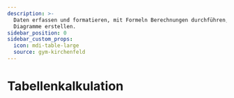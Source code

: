 ```yaml
---
description: >-
  Daten erfassen und formatieren, mit Formeln Berechnungen durchführen, einfache
  Diagramme erstellen.
sidebar_position: 0
sidebar_custom_props:
  icon: mdi-table-large
  source: gym-kirchenfeld
---
```


# Tabellenkalkulation

<FeatureCategories/>
